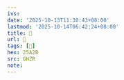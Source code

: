 ```yaml
---
ivs:
date: '2025-10-13T11:30:43+08:00'
lastmod: '2025-10-14T06:42:24+08:00'
title: 󰦺
url: 󰦺
tags: [𥨫]
hex: 25A2B
src: GHZR
note:
---
```

